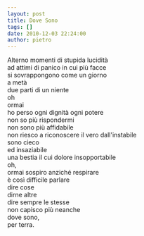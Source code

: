 ```yaml
---
layout: post
title: Dove Sono
tags: []
date: 2010-12-03 22:24:00
author: pietro
---
```

Alterno momenti di stupida lucidità<br/>ad attimi di panico in cui più facce<br/>si sovrappongono come un giorno<br/>a metà<br/>due parti di un niente<br/>oh<br/>ormai<br/>ho perso ogni dignità ogni potere<br/>non so più rispondermi<br/>non sono più affidabile<br/>non riesco a riconoscere il vero dall'instabile<br/>sono cieco<br/>ed insaziabile<br/>una bestia il cui dolore insopportabile<br/>oh,<br/>ormai sospiro anziché respirare<br/>è così difficile parlare<br/>dire cose<br/>dirne altre<br/>dire sempre le stesse<br/>non capisco più neanche<br/>dove sono,<br/>per terra.<br/>
